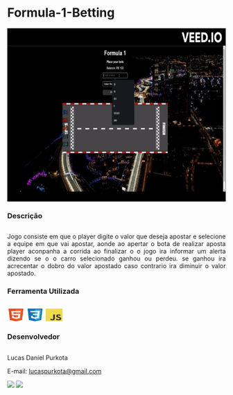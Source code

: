# Formula-1-Betting
<div align="center">
  <img align="center"  alt="git" height="400" width="700" src="/assets/Formula 1.gif">
</div>

### Descrição

##

<div style="display: inline_block">
<p align="justify">
  Jogo consiste em que o player digite o valor que deseja apostar e selecione a equipe em que vai apostar, aonde ao apertar o bota de realizar aposta player aconpanha a corrida ao finalizar o o jogo ira informar um alerta dizendo se o o carro selecionado ganhou ou perdeu. se ganhou ira acrecentar o dobro do valor apostado caso contrario ira diminuir o valor apostado.
</p>
<div>

### Ferramenta Utilizada

##

<div style="display: inline_block">
  <img aling="center" alt="Lucas-HTML" height="30" width="40" src="https://raw.githubusercontent.com/devicons/devicon/master/icons/html5/html5-original.svg">
  <img aling="center" alt="Lucas-CSS" height="30" width="40" 
src="https://raw.githubusercontent.com/devicons/devicon/master/icons/css3/css3-original.svg">
  <img aling="center" alt="Lucas-JS" height="30" width="40" 
src="https://raw.githubusercontent.com/devicons/devicon/master/icons/javascript/javascript-original.svg">
</div>

### Desenvolvedor

##

<div style="display: inline_block">
  <p>
  Lucas Daniel Purkota

  E-mail: lucaspurkota@gmail.com
</p>

<a href="https://www.linkedin.com/in/lucas-purkota-9b2305239/" target="_blank"><img src="https://img.shields.io/badge/-LinkedIn-%230077B5?style=for-the-badge&logo=linkedin&logoColor=white" target="_blank"></a>
  <a href="https://www.instagram.com/lucas_purkota/" target="_blank"><img src="https://img.shields.io/badge/-Instagram-%23E4405F?style=for-the-badge&logo=instagram&logoColor=white" target="_blank"></a>
</div>
